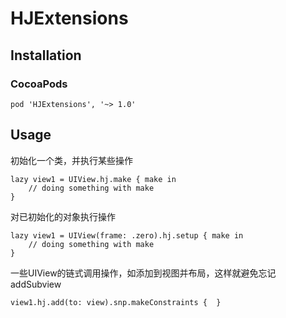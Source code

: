 # HJExtensions

## Installation
### CocoaPods

```
pod 'HJExtensions', '~> 1.0'
```

## Usage
初始化一个类，并执行某些操作
```
lazy view1 = UIView.hj.make { make in
    // doing something with make
}
```
对已初始化的对象执行操作
```
lazy view1 = UIView(frame: .zero).hj.setup { make in
    // doing something with make
}
```
一些UIView的链式调用操作，如添加到视图并布局，这样就避免忘记addSubview
```
view1.hj.add(to: view).snp.makeConstraints {  }
```